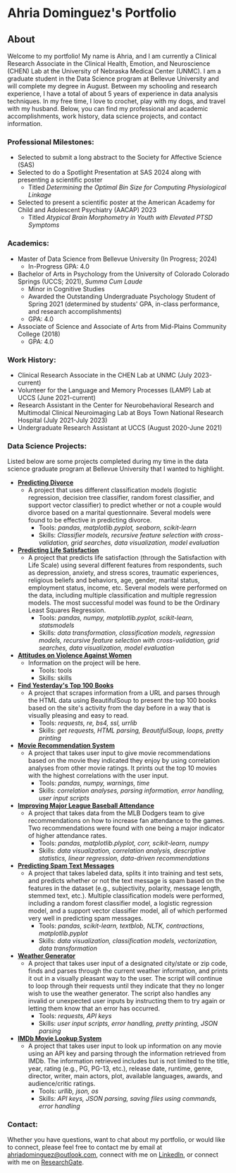 # Ahria Dominguez's Portfolio

## About
Welcome to my portfolio! My name is Ahria, and I am currently a Clinical Research Associate in the Clinical Health, Emotion, and Neuroscience (CHEN) Lab at the University of Nebraska Medical Center (UNMC). I am a graduate student in the Data Science program at Bellevue University and will complete my degree in August. Between my schooling and research experience, I have a total of about 5 years of experience in data analysis techniques. In my free time, I love to crochet, play with my dogs, and travel with my husband. 
Below, you can find my professional and academic accomplishments, work history, data science projects, and contact information.

### Professional Milestones:
- Selected to submit a long abstract to the Society for Affective Science (SAS)
- Selected to do a Spotlight Presentation at SAS 2024 along with presenting a scientific poster
  - Titled _Determining the Optimal Bin Size for Computing Physiological Linkage_
- Selected to present a scientific poster at the American Academy for Child and Adolescent Psychiatry (AACAP) 2023
  - Titled _Atypical Brain Morphometry in Youth with Elevated PTSD Symptoms_

### Academics:
- Master of Data Science from Bellevue University (In Progress; 2024)
  - In-Progress GPA: 4.0
- Bachelor of Arts in Psychology from the University of Colorado Colorado Springs (UCCS; 2021), _Summa Cum Laude_
  - Minor in Cognitive Studies
  - Awarded the Outstanding Undergraduate Psychology Student of Spring 2021 (determined by students' GPA, in-class performance, and research accomplishments)
  - GPA: 4.0
- Associate of Science and Associate of Arts from Mid-Plains Community College (2018)
  - GPA: 4.0

### Work History:
- Clinical Research Associate in the CHEN Lab at UNMC (July 2023-current)
- Volunteer for the Language and Memory Processes (LAMP) Lab at UCCS (June 2021-current)
- Research Assistant in the Center for Neurobehavioral Research and Multimodal Clinical Neuroimaging Lab at Boys Town National Research Hospital (July 2021-July 2023)
- Undergraduate Research Assistant at UCCS (August 2020-June 2021)

### Data Science Projects:
Listed below are some projects completed during my time in the data science graduate program at Bellevue University that I wanted to highlight.

- __[Predicting Divorce](https://github.com/ahriadominguez/ahriadominguez.github.io/tree/main/Predicting%20Divorce)__
  - A project that uses different classification models (logistic regression, decision tree classifier, random forest classifier, and support vector classifier) to predict whether or not a couple would divorce based on a marital questionnaire. Several models were found to be effective in predicting divorce.
    - Tools: _pandas, matplotlib.pyplot, seaborn, scikit-learn_
    - Skills: _Classifier models, recursive feature selection with cross-validation, grid searches, data visualization, model evaluation_
- __[Predicting Life Satisfaction](https://github.com/ahriadominguez/ahriadominguez.github.io/tree/main/Predicting%20Life%20Satisfaction)__
  - A project that predicts life satisfaction (through the Satisfaction with Life Scale) using several different features from respondents, such as depression, anxiety, and stress scores, traumatic experiences, religious beliefs and behaviors, age, gender, marital status, employment status, income, etc. Several models were performed on the data, including multiple classification and multiple regression models. The most successful model was found to be the Ordinary Least Squares Regression.
    - Tools: _pandas, numpy, matplotlib.pyplot, scikit-learn, statsmodels_
    - Skills: _data transformation, classification models, regression models, recursive feature selection with cross-validation, grid searches, data visualization, model evaluation_
- __[Attitudes on Violence Against Women]()__
  - Information on the project will be here.
    - Tools: tools
    - Skills: skills
- __[Find Yesterday's Top 100 Books](https://github.com/ahriadominguez/ahriadominguez.github.io/tree/main/Top%20100%20Books%20of%20the%20Day)__
  - A project that scrapes information from a URL and parses through the HTML data using BeautifulSoup to present the top 100 books based on the site's activity from the day before in a way that is visually pleasing and easy to read.
    - Tools: _requests, re, bs4, ssl, urrlib_
    - Skills: _get requests, HTML parsing, BeautifulSoup, loops, pretty printing_
- __[Movie Recommendation System](https://github.com/ahriadominguez/ahriadominguez.github.io/tree/main/Movie%20Recommendation%20System)__
  - A project that takes user input to give movie recommendations based on the movie they indicated they enjoy by using correlation analyses from other movie ratings. It prints out the top 10 movies with the highest correlations with the user input.
    - Tools: _pandas, numpy, warnings, time_
    - Skills: _correlation analyses, parsing information, error handling, user input scripts_ 
- __[Improving Major League Baseball Attendance](https://github.com/ahriadominguez/ahriadominguez.github.io/tree/main/MLB%20Attendance)__
  - A project that takes data from the MLB Dodgers team to give recommendations on how to increase fan attendance to the games. Two recommendations were found with one being a major indicator of higher attendance rates.
    - Tools: _pandas, matplotlib.plyplot, corr, scikit-learn, numpy_
    - Skills: _data visualization, correlation analysis, descriptive statistics, linear regression, data-driven recommendations_
- __[Predicting Spam Text Messages](https://github.com/ahriadominguez/ahriadominguez.github.io/tree/main/Predicting%20Spam%20Messages)__
  - A project that takes labeled data, splits it into training and test sets, and predicts whether or not the text message is spam based on the features in the dataset (e.g., subjectivity, polarity, message length, stemmed text, etc.). Multiple classification models were performed, including a random forest classifier model, a logistic regression model, and a support vector classifier model, all of which performed very well in predicting spam messages.
    - Tools: _pandas, scikit-learn, textblob, NLTK, contractions, matplotlib.pyplot_
    - Skills: _data visualization, classification models, vectorization, data transformation_
- __[Weather Generator](https://github.com/ahriadominguez/ahriadominguez.github.io/tree/main/Weather%20Generator)__
  - A project that takes user input of a designated city/state or zip code, finds and parses through the current weather information, and prints it out in a visually pleasant way to the user. The script will continue to loop through their requests until they indicate that they no longer wish to use the weather generator. The script also handles any invalid or unexpected user inputs by instructing them to try again or letting them know that an error has occurred.
    - Tools: _requests, API keys_
    - Skills: _user input scripts, error handling, pretty printing, JSON parsing_
- __[IMDb Movie Lookup System](https://github.com/ahriadominguez/ahriadominguez.github.io/tree/main/IMDB%20Movie%20Lookup)__
  - A project that takes user input to look up information on any movie using an API key and parsing through the information retrieved from IMDb. The information retrieved includes but is not limited to the title, year, rating (e.g., PG, PG-13, etc.), release date, runtime, genre, director, writer, main actors, plot, available languages, awards, and audience/critic ratings.
    - Tools: _urllib, json, os_
    - Skills: _API keys, JSON parsing, saving files using commands, error handling_

### Contact:
Whether you have questions, want to chat about my portfolio, or would like to connect, please feel free to contact me by email at ahriadominguez@outlook.com, connect with me on [LinkedIn](https://www.linkedin.com/in/ahria-dominguez-922a16211/), or connect with me on [ResearchGate](https://www.researchgate.net/profile/Ahria-Dominguez).
